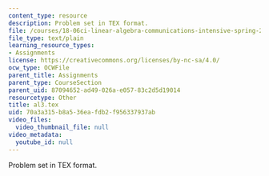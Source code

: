 ```yaml
---
content_type: resource
description: Problem set in TEX format.
file: /courses/18-06ci-linear-algebra-communications-intensive-spring-2004/70a3a315b8a536eafdb2f956337937ab_al3.tex
file_type: text/plain
learning_resource_types:
- Assignments
license: https://creativecommons.org/licenses/by-nc-sa/4.0/
ocw_type: OCWFile
parent_title: Assignments
parent_type: CourseSection
parent_uid: 87094652-ad49-026a-e057-83c2d5d19014
resourcetype: Other
title: al3.tex
uid: 70a3a315-b8a5-36ea-fdb2-f956337937ab
video_files:
  video_thumbnail_file: null
video_metadata:
  youtube_id: null
---
```

Problem set in TEX format.